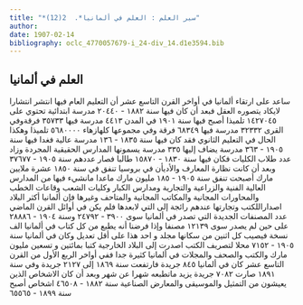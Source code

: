 ```yaml
---
title: "*سير العلم : العلم في ألمانيا*.  2(12)"
author: 
date: 1907-02-14
bibliography: oclc_4770057679-i_24-div_14.d1e3594.bib
---
```




##  العلم في ألمانيا 


 ساعد على ارتقاء ألمانيا في أواخر القرن التاسع  عشر  أن التعليم العام فيها انتشر انتشارا لايكاد يتصوره العقل فبعد أن كان فيها سنة  ١٨٨٢  -  ٢٠٤٤٠  مدرسة ابتدائية تحتوي على  ١٤٢٧٠٤٥  تلميذا أصبح فيها سنة  ١٩٠١  في المدن  ٤٤١٣  مدرسة فيها  ٣٥٧٣٣  فرقةوفي القرى  ٣٢٣٣٢  مدرسة فيها  ٦٨٣٤٩  فرقة وفي مجموعها كلهازهاء  ٥٦٨٠٠٠٠  تلميذا وهكذا الحال في التعليم الثانوي فقد كان فيها سنة  ١٨٣٥  -  ١٣٦  مدرسة عالية فغدا فيها سنة  ١٩٠٥  -  ٣٦٣  مدرسة يضاف إليها  ٣٣٥  مدرسة يسمونها المدارس الحقيقية المجردة وزاد عدد طلاب الكليات فكان فيها سنة  ١٨٣٠  -  ١٥٨٧٠  طالبا فصار عددهم سنة  ١٩٠٥  -  ٣٧٦٧٧  وبعد أن كانت نظارة المعارف والأديأن في بروسيا تنفق في سنة  ١٨٥٠  عشرة  ملايين مارك أصبحت تنفق سنة  ١٩٠٥  -  ١٨٥  مليون مارك ماعدا مانشيء فيها من المدارس العالية الفنية والزراعية والتجارية ومدارس الكبار وكليات الشعب وقاعات الخطب والمحاورات المجانية والمكاتب المجانية والمتاحف وغيرها فإن ألمانيا أكثر البلاد اصداراللكتب وتجارتها عندهم رائجة إلى التي لابعدها فلم يكن في أوائل القرن الماضي عدد المصنفات الجديدة التي تصدر في ألمانيا سوى  ٣٩٠٠  -  ٢٤٧٩٢  وسنة  ١٩٠٤  -  ٢٨٨٨٦  على حين لم يصدر سوى  ١٢١٣٩  مصنفا وإذا فرضنا أنه يطبع من كل كتاب في ألمانيا  الف  نسخة فيصيب كل  اثنين  من سكانها مجلد و  احد  هذا على أقل تعديل وكان في ألمانيا سنة  ١٩٠٥  -  ٧١٥٢  محلا لتصريف الكتب اصدرت إلى البلاد الخارجية كتبا   بمائتين و  تسعين  مليون مارك والكتب والصحف والمجلات في ألمانيا كثيرة جدا ففي أواخر الربع الأول من القرن التاسع  عشر  كان في ألمانيا  ٨٤٥  جريدة فارتفعت سنة  ١٨٦٩  إلى  ٢١٢٧  جريدة وفي سنة  ١٨٩١  صارت  ٧٠٨٢  جريدة يزيد ماتطبعه شهرا عن شهر وبعد أن كان الاشخاص الذين يعيشون من التمثيل والموسيقى والمعارض الصناعية سنة  ١٨٨٢  -  ٤٦٥٠٨  اشخاص أصبح سنة  ١٨٩٩  -  ٦٥٥٦٥ 
